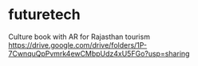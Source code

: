 # futuretech
Culture book with AR for Rajasthan tourism
https://drive.google.com/drive/folders/1P-7CwnquQpPvmrk4ewCMbpUdz4xU5FGo?usp=sharing
